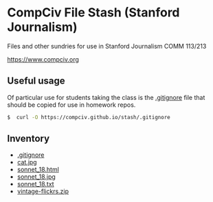# CompCiv File Stash (Stanford Journalism)

Files and other sundries for use in Stanford Journalism COMM 113/213 

https://www.compciv.org


## Useful usage

Of particular use for students taking the class is the [.gitignore](.gitignore) file that should be copied for use in homework repos. 


```sh
$  curl -O https://compciv.github.io/stash/.gitignore
```

## Inventory

- [.gitignore](//compciv.github.io/stash/.gitignore)
- [cat.jpg](//compciv.github.io/stash/cat.jpg)
- [sonnet_18.html](//compciv.github.io/stash/sonnet_18.html)
- [sonnet_18.jpg](//compciv.github.io/stash/sonnet_18.jpg)
- [sonnet_18.txt](//compciv.github.io/stash/sonnet_18.txt)
- [vintage-flickrs.zip](//compciv.github.io/stash/vintage-flickrs.zip)
